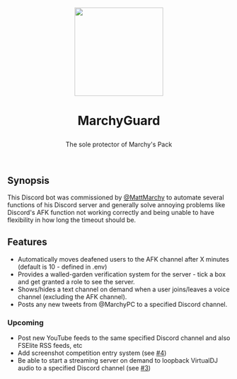 <p align="center">
  <br/>
  <a href="https://twitch.tv/Maarchy"><img src="https://i.imgur.com/iwm5vRn.png" width="200px"></a>
  <h1 align="center">
    <p align="center">
      MarchyGuard
    </p>
  </h1>
  <p align="center">
    The sole protector of Marchy's Pack
  </p>
  <br/>
</p>

## Synopsis
This Discord bot was commissioned by [@MattMarchy](https://github.com/MattMarchy) to automate several functions of his Discord server and generally solve annoying problems like Discord's AFK function not working correctly and being unable to have flexibility in how long the timeout should be.

## Features
* Automatically moves deafened users to the AFK channel after X minutes (default is 10 - defined in .env)
* Provides a walled-garden verification system for the server - tick a box and get granted a role to see the server.
* Shows/hides a text channel on demand when a user joins/leaves a voice channel (excluding the AFK channel).
* Posts any new tweets from @MarchyPC to a specified Discord channel.

### Upcoming
* Post new YouTube feeds to the same specified Discord channel and also FSElite RSS feeds, etc
* Add screenshot competition entry system (see [#4](https://github.com/Keanu73/MarchyGuard/issues/4))
* Be able to start a streaming server on demand to loopback VirtualDJ audio to a specified Discord channel (see [#3](https://github.com/Keanu73/MarchyGuard/issues/3))
